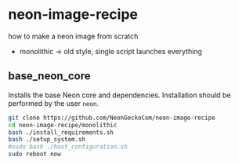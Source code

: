 # neon-image-recipe
how to make a neon image from scratch

- monolithic -> old style, single script launches everything

## base_neon_core
Installs the base Neon core and dependencies. Installation should be performed by the user `neon`.

```bash
git clone https://github.com/NeonGeckoCom/neon-image-recipe
cd neon-image-recipe/monolithic
bash ./install_requirements.sh
bash ./setup_system.sh
#sudo bash ./host_configuration.sh
sudo reboot now
```
